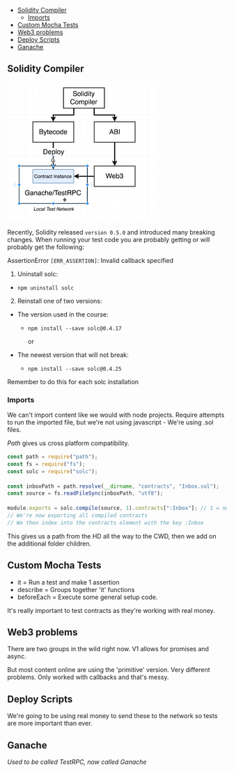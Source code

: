 - [Solidity Compiler](#solidity-compiler)
  - [Imports](#imports)
- [Custom Mocha Tests](#custom-mocha-tests)
- [Web3 problems](#web3-problems)
- [Deploy Scripts](#deploy-scripts)
- [Ganache](#ganache)

## Solidity Compiler

![something](images/layout.png)

Recently, Solidity released `version 0.5.0` and introduced many breaking changes. When running your test code you are probably getting or will probably get the following:

AssertionError `[ERR_ASSERTION]`: Invalid callback specified

1. Uninstall solc:

- `npm uninstall solc`

2. Reinstall one of two versions:

- The version used in the course:

  - `npm install --save solc@0.4.17`

    or

- The newest version that will not break:
  - `npm install --save solc@0.4.25`

Remember to do this for each solc installation

### Imports

We can't import content like we would with node projects. Require attempts to run the imported file, but we're not using javascript - We're using .sol files.

_Path_ gives us cross platform compatibility.

```js
const path = require("path");
const fs = require("fs");
const solc = require("solc");

const inboxPath = path.resolve(__dirname, "contracts", "Inbox.sol");
const source = fs.readFileSync(inboxPath, "utf8");

module.exports = solc.compile(source, 1).contracts[":Inbox"]; // 1 = number of contracts?
// We're now exporting all compiled contracts
// We then index into the contracts element with the key :Inbox
```

This gives us a path from the HD all the way to the CWD, then we add on the additional folder children.

## Custom Mocha Tests

- it = Run a test and make 1 assertion
- describe = Groups together 'it' functions
- beforeEach = Execute some general setup code.

It's really important to test contracts as they're working with real money.

## Web3 problems

There are two groups in the wild right now. V1 allows for promises and async.

But most content online are using the 'primitive' version. Very different problems. Only worked with callbacks and that's messy.

## Deploy Scripts

We're going to be using real money to send these to the network so tests are more important than ever.

## Ganache

_Used to be called TestRPC, now called Ganache_
